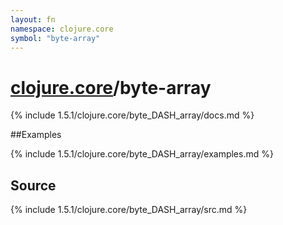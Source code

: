 ```yaml
---
layout: fn
namespace: clojure.core
symbol: "byte-array"
---
```


# [clojure.core](../)/byte-array

{% include 1.5.1/clojure.core/byte_DASH_array/docs.md %}

##Examples

{% include 1.5.1/clojure.core/byte_DASH_array/examples.md %}
## Source
{% include 1.5.1/clojure.core/byte_DASH_array/src.md %}

